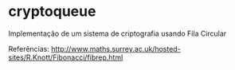 # cryptoqueue

Implementação de um sistema de criptografia usando Fila Circular


Referências:
http://www.maths.surrey.ac.uk/hosted-sites/R.Knott/Fibonacci/fibrep.html
